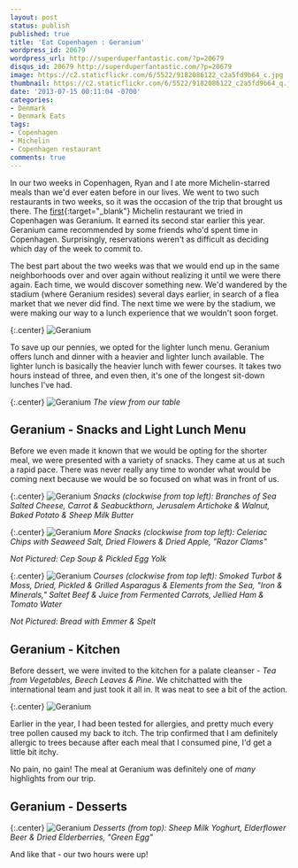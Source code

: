 ```yaml
---
layout: post
status: publish
published: true
title: 'Eat Copenhagen : Geranium'
wordpress_id: 20679
wordpress_url: http://superduperfantastic.com/?p=20679
disqus_id: 20679 http://superduperfantastic.com/?p=20679
image: https://c2.staticflickr.com/6/5522/9182086122_c2a5fd9b64_c.jpg
thumbnail: https://c2.staticflickr.com/6/5522/9182086122_c2a5fd9b64_q.jpg
date: '2013-07-15 00:11:04 -0700'
categories:
- Denmark
- Denmark Eats
tags:
- Copenhagen
- Michelin
- Copenhagen restaurant
comments: true
---
```

In our two weeks in Copenhagen, Ryan and I ate more Michelin-starred meals than we'd ever eaten before in our lives. We went to two such restaurants in two weeks, so it was the occasion of the trip that brought us there. The [first](http://www.geranium.dk/){:target="_blank"} Michelin restaurant we tried in Copenhagen was Geranium.<!--more--> It earned its second star earlier this year. Geranium came recommended by some friends who'd spent time in Copenhagen. Surprisingly, reservations weren't as difficult as deciding which day of the week to commit to.

The best part about the two weeks was that we would end up in the same neighborhoods over and over again without realizing it until we were there again. Each time, we would discover something new. We'd wandered by the stadium (where Geranium resides) several days earlier, in search of a flea market that we never did find. The next time we were by the stadium, we were making our way to a lunch experience that we wouldn't soon forget.

{:.center}
![Geranium](http://farm6.staticflickr.com/5462/9288598919_908fac1078_c.jpg)

To save up our pennies, we opted for the lighter lunch menu. Geranium offers lunch and dinner with a heavier and lighter lunch available. The lighter lunch is basically the heavier lunch with fewer courses. It takes two hours instead of three, and even then, it's one of the longest sit-down lunches I've had.

{:.center}
![Geranium](http://farm6.staticflickr.com/5491/9182072864_3c9697e35a_c.jpg)
_The view from our table_

## Geranium - Snacks and Light Lunch Menu

Before we even made it known that we would be opting for the shorter meal, we were presented with a variety of snacks. They came at us at such a rapid pace. There was never really any time to wonder what would be coming next because we would be so focused on what was in front of us.

{:.center}
![Geranium](http://farm3.staticflickr.com/2848/9272643421_8f32ba4547_c.jpg)
_Snacks (clockwise from top left): Branches of Sea Salted Cheese, Carrot & Seabuckthorn, Jerusalem Artichoke & Walnut, Baked Potato & Sheep Milk Butter_

{:.center}
![Geranium](http://farm4.staticflickr.com/3784/9275475044_9fc5bb3fb9_c.jpg)
_More Snacks (clockwise from top left): Celeriac Chips with Seaweed Salt, Dried Flowers & Dried Apple, "Razor Clams"_

_Not Pictured: Cep Soup & Pickled Egg Yolk_

{:.center}
![Geranium](http://farm8.staticflickr.com/7303/9275512246_78377c44b2_c.jpg)
_Courses (clockwise from top left): Smoked Turbot & Moss, Dried, Pickled & Grilled Asparagus & Elements from the Sea, "Iron & Minerals," Saltet Beef & Juice from Fermented Carrots, Jellied Ham & Tomato Water_

_Not Pictured: Bread with Emmer & Spelt_

## Geranium - Kitchen

Before dessert, we were invited to the kitchen for a palate cleanser - _Tea from Vegetables, Beech Leaves & Pine_. We chitchatted with the international team and just took it all in. It was neat to see a bit of the action.

{:.center}
![Geranium](http://farm4.staticflickr.com/3696/9291481322_dd206c5915_c.jpg)

Earlier in the year, I had been tested for allergies, and pretty much every tree pollen caused my back to itch. The trip confirmed that I am definitely allergic to trees because after each meal that I consumed pine, I'd get a little bit itchy.

No pain, no gain! The meal at Geranium was definitely one of _many_ highlights from our trip.

## Geranium - Desserts

{:.center}
![Geranium](http://farm6.staticflickr.com/5449/9275541480_2bfd9cd420_c.jpg)
_Desserts (from top): Sheep Milk Yoghurt, Elderflower Beer & Dried Elderberries, "Green Egg"_

And like that - our two hours were up!
